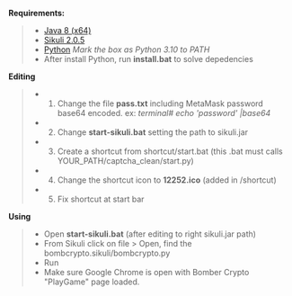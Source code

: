 **Requirements:**

> * [Java 8 (x64)](https://www.java.com/pt-BR/download/ie_manual.jsp?locale=pt_BR)
> * [Sikuli 2.0.5](https://launchpad.net/sikuli/sikulix/2.0.5/+download/sikulixide-2.0.5-win.jar)
> * [Python](https://www.python.org/downloads/) *Mark the box as Python 3.10 to PATH*
> * After install Python, run **install.bat** to solve depedencies

**Editing**
> * 1) Change the file **pass.txt** including MetaMask password base64 encoded. ex: *terminal# echo 'password' |base64*
> * 2) Change **start-sikuli.bat** setting the path to sikuli.jar
> * 3) Create a shortcut from shortcut/start.bat (this .bat must calls YOUR_PATH/captcha_clean/start.py)
> * 4) Change the shortcut icon to **12252.ico** (added in /shortcut)
> * 5) Fix shortcut at start bar

**Using**
> * Open **start-sikuli.bat** (after editing to right sikuli.jar path)
> * From Sikuli click on file > Open, find the bombcrypto.sikuli/bombcrypto.py
> * Run
> * Make sure Google Chrome is open with Bomber Crypto "PlayGame" page loaded.
